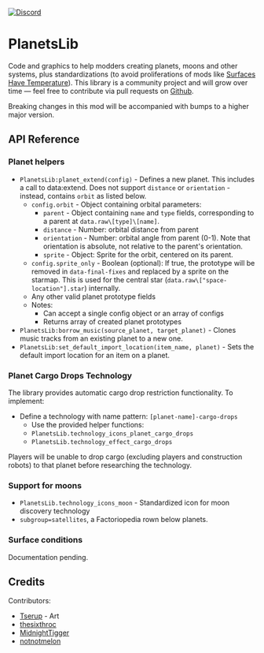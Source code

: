 [![Discord](https://img.shields.io/badge/Discord-7289DA?style=for-the-badge)](https://discord.gg/VuVhYUBbWE)

# PlanetsLib

Code and graphics to help modders creating planets, moons and other systems, plus standardizations (to avoid proliferations of mods like [Surfaces Have Temperature](https://mods.factorio.com/mod/Surfaces-Have-Temperature)). This library is a community project and will grow over time — feel free to contribute via pull requests on [Github](https://github.com/danielmartin0/PlanetsLib).

Breaking changes in this mod will be accompanied with bumps to a higher major version.

## API Reference

### Planet helpers

* `PlanetsLib:planet_extend(config)` - Defines a new planet. This includes a call to data:extend. Does not support `distance` or `orientation` - instead, contains `orbit` as listed below.
  * `config.orbit` - Object containing orbital parameters:
    * `parent` - Object containing `name` and `type` fields, corresponding to a parent at `data.raw\[type]\[name]`.
    * `distance` - Number: orbital distance from parent
    * `orientation` - Number: orbital angle from parent (0-1). Note that orientation is absolute, not relative to the parent's orientation.
    * `sprite` - Object: Sprite for the orbit, centered on its parent.
  * `config.sprite_only` - Boolean (optional): If true, the prototype will be removed in `data-final-fixes` and replaced by a sprite on the starmap. This is used for the central star (`data.raw\["space-location"].star`) internally.
  * Any other valid planet prototype fields
  * Notes:
    * Can accept a single config object or an array of configs
    * Returns array of created planet prototypes
* `PlanetsLib:borrow_music(source_planet, target_planet)` - Clones music tracks from an existing planet to a new one.
* `PlanetsLib:set_default_import_location(item_name, planet)` - Sets the default import location for an item on a planet.

### Planet Cargo Drops Technology

The library provides automatic cargo drop restriction functionality. To implement:

* Define a technology with name pattern: `[planet-name]-cargo-drops`
    * Use the provided helper functions:
    * `PlanetsLib.technology_icons_planet_cargo_drops`
    * `PlanetsLib.technology_effect_cargo_drops`

Players will be unable to drop cargo (excluding players and construction robots) to that planet before researching the technology.

### Support for moons

* `PlanetsLib.technology_icons_moon` - Standardized icon for moon discovery technology
* `subgroup=satellites`, a Factoriopedia rown below planets.

### Surface conditions

Documentation pending.

## Credits

Contributors:

* [Tserup](https://mods.factorio.com/user/Tserup) - Art
* [thesixthroc](https://mods.factorio.com/user/thesixthroc)
* [MidnightTigger](https://mods.factorio.com/user/Midnighttigger)
* [notnotmelon](https://mods.factorio.com/user/notnotmelon)